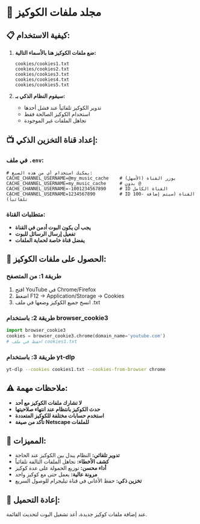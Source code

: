 # 🍪 مجلد ملفات الكوكيز

## 📋 كيفية الاستخدام:

1. **ضع ملفات الكوكيز هنا بالأسماء التالية:**
   ```
   cookies/cookies1.txt
   cookies/cookies2.txt
   cookies/cookies3.txt
   cookies/cookies4.txt
   cookies/cookies5.txt
   ```

2. **سيقوم النظام الذكي بـ:**
   - تدوير الكوكيز تلقائياً عند فشل أحدها
   - استخدام الكوكيز الصالحة فقط
   - تجاهل الملفات غير الموجودة

## 📺 إعداد قناة التخزين الذكي:

### في ملف `.env`:
```env
# يمكنك استخدام أي من هذه الصيغ:
CACHE_CHANNEL_USERNAME=@my_music_cache    # يوزر القناة (الأسهل)
CACHE_CHANNEL_USERNAME=my_music_cache     # بدون @
CACHE_CHANNEL_USERNAME=-1001234567890     # ID القناة الكامل
CACHE_CHANNEL_USERNAME=1234567890         # ID القناة (سيتم إضافة -100 تلقائياً)
```

### متطلبات القناة:
- **يجب أن يكون البوت أدمن في القناة**
- **تفعيل إرسال الرسائل للبوت**
- **يفضل قناة خاصة لحماية الملفات**

## 🔧 الحصول على ملفات الكوكيز:

### طريقة 1: من المتصفح
1. افتح YouTube في Chrome/Firefox
2. اضغط F12 → Application/Storage → Cookies
3. انسخ جميع الكوكيز وضعها في ملف .txt

### طريقة 2: باستخدام browser_cookie3
```python
import browser_cookie3
cookies = browser_cookie3.chrome(domain_name='youtube.com')
# احفظ في ملف cookies1.txt
```

### طريقة 3: باستخدام yt-dlp
```bash
yt-dlp --cookies cookies1.txt --cookies-from-browser chrome
```

## ⚠️ ملاحظات مهمة:

- **لا تشارك ملفات الكوكيز مع أحد**
- **حدث الكوكيز بانتظام عند انتهاء صلاحيتها**
- **استخدم حسابات مختلفة للكوكيز المتعددة**
- **تأكد من صيغة Netscape للملفات**

## 🚀 المميزات:

- **تدوير تلقائي:** النظام يبدل بين الكوكيز عند الحاجة
- **كشف الأخطاء:** تجاهل الملفات التالفة تلقائياً
- **أداء محسن:** توزيع الحمولة على عدة كوكيز
- **مرونة عالية:** يعمل حتى مع كوكيز واحد
- **تخزين ذكي:** حفظ الأغاني في قناة تيليجرام للوصول السريع

## 🔄 إعادة التحميل:

عند إضافة ملفات كوكيز جديدة، أعد تشغيل البوت لتحديث القائمة.